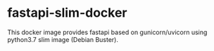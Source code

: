 # fastapi-slim-docker
This docker image provides fastapi based on gunicorn/uvicorn using python3.7 slim image (Debian Buster). 
